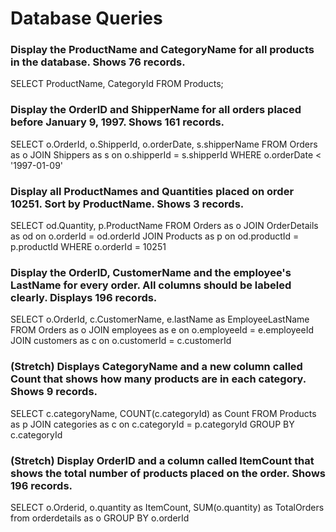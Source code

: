 # Database Queries

### Display the ProductName and CategoryName for all products in the database. Shows 76 records.

SELECT ProductName, CategoryId 
FROM Products;

### Display the OrderID and ShipperName for all orders placed before January 9, 1997. Shows 161 records.

SELECT o.OrderId, o.ShipperId, o.orderDate, s.shipperName
FROM Orders as o
JOIN Shippers as s on o.shipperId = s.shipperId
WHERE o.orderDate < '1997-01-09'

### Display all ProductNames and Quantities placed on order 10251. Sort by ProductName. Shows 3 records.

SELECT od.Quantity, p.ProductName FROM Orders as o
JOIN OrderDetails as od on o.orderId = od.orderId
JOIN Products as p on od.productId = p.productId
WHERE o.orderId = 10251

### Display the OrderID, CustomerName and the employee's LastName for every order. All columns should be labeled clearly. Displays 196 records.

SELECT o.OrderId, c.CustomerName, e.lastName as EmployeeLastName FROM Orders as o
JOIN employees as e on o.employeeId = e.employeeId
JOIN customers as c on o.customerId = c.customerId

### (Stretch)  Displays CategoryName and a new column called Count that shows how many products are in each category. Shows 9 records.

SELECT c.categoryName, COUNT(c.categoryId) as Count FROM Products as p
JOIN categories as c on c.categoryId = p.categoryId
GROUP BY c.categoryId

### (Stretch) Display OrderID and a  column called ItemCount that shows the total number of products placed on the order. Shows 196 records.

SELECT o.Orderid, o.quantity as ItemCount, SUM(o.quantity) as TotalOrders
from orderdetails as o
GROUP BY o.orderId
